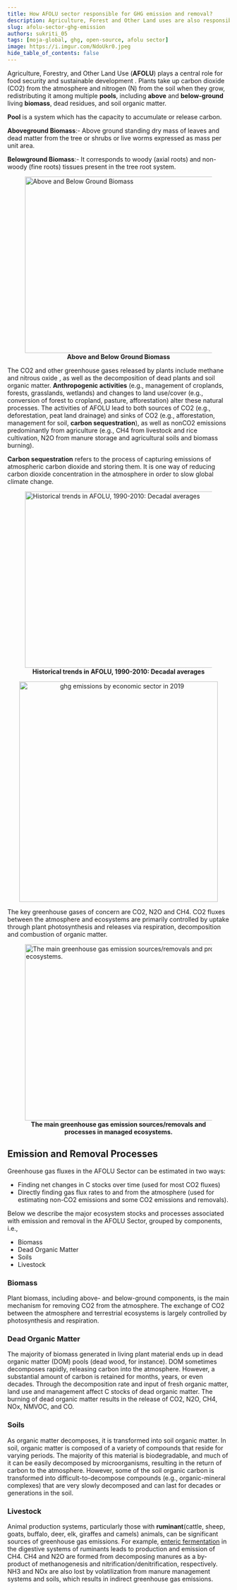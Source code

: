 ```yaml
---
title: How AFOLU sector responsible for GHG emission and removal?
description: Agriculture, Forest and Other Land uses are also responsible for Greenhouse Gases emission and removal.
slug: afolu-sector-ghg-emission
authors: sukriti_05
tags: [moja-global, ghg, open-source, afolu sector]
image: https://i.imgur.com/NdoUkr0.jpeg
hide_table_of_contents: false
---
```


Agriculture, Forestry, and Other Land Use (__AFOLU__) plays a central role for food security and sustainable development . Plants take up carbon dioxide (CO2) from the atmosphere and nitrogen (N) from the soil when they grow, redistributing it among multiple __pools__, including __above__ and __below-ground__ living __biomass__, dead residues, and soil organic matter.

__Pool__ is a system which has the capacity to accumulate or release carbon.

__Aboveground Biomass__:- Above ground standing dry mass of leaves and dead matter from the tree or shrubs or live worms expressed as mass per unit area.

__Belowground Biomass__:- It corresponds to woody (axial roots) and non-woody (fine roots) tissues present in the tree root system.

<p align="center">
<figure>
<img src="/img/Biomass.png" height="400" width="600" alt="Above and Below Ground Biomass"></img>
<figcaption align = "center"><b>Above and Below Ground Biomass</b></figcaption>
</figure>
</p>

The CO2 and other greenhouse gases released by plants include methane and nitrous oxide , as well as the decomposition of dead plants and soil organic matter. __Anthropogenic activities__ (e.g., management of croplands, forests, grasslands, wetlands) and changes to land use/cover (e.g., conversion of forest to cropland, pasture, afforestation) alter these natural processes. The activities of AFOLU lead to both sources of CO2 (e.g., deforestation, peat land drainage) and sinks of CO2 (e.g., afforestation, management for soil, __carbon sequestration__), as well as nonCO2 emissions predominantly from agriculture (e.g., CH4 from livestock and rice cultivation, N2O from manure storage and agricultural soils and biomass burning).

__Carbon sequestration__ refers to the process of capturing emissions of atmospheric carbon dioxide and storing them. It is one way of reducing carbon dioxide concentration in the atmosphere in order to slow global climate change.

<p align="center">
<figure>
<img src="/img/historic_trends.png" height="400" width="600" alt="Historical trends in AFOLU, 1990-2010: Decadal averages"></img>
<figcaption align = "center"><b>Historical trends in AFOLU, 1990-2010: Decadal averages</b></figcaption>
</figure>
</p>

<p align="center">
  <img src="/img/agriculture-ghg-2021.png" height="500" width="450" alt="ghg emissions by economic sector in 2019"></img>
</p>

The key greenhouse gases of concern are CO2, N2O and CH4. CO2 fluxes between the atmosphere and ecosystems are primarily controlled by uptake through plant photosynthesis and releases via respiration, decomposition and combustion of organic matter.

<p align="center">
<figure>
<img src="/img/ecosysytem.png" height="400" width="600" alt="The main greenhouse gas emission sources/removals and processes in managed ecosystems."></img>
<figcaption align = "center"><b>The main greenhouse gas emission sources/removals and processes in managed ecosystems.</b></figcaption>
</figure>
</p>

## Emission and Removal Processes

Greenhouse gas fluxes in the AFOLU Sector can be estimated in two ways:

- Finding net changes in C stocks over time (used for most CO2 fluxes)
- Directly finding gas flux rates to and from the atmosphere (used for estimating non-CO2 emissions and some CO2 emissions and removals).

Below we describe the major ecosystem stocks and processes associated with emission and removal in the AFOLU Sector, grouped by components, i.e.,

- Biomass
- Dead Organic Matter
- Soils
- Livestock

### Biomass

Plant biomass, including above- and below-ground components, is the main mechanism for removing CO2 from the atmosphere. The exchange of CO2 between the atmosphere and terrestrial ecosystems is largely controlled by photosynthesis and respiration.

### Dead Organic Matter

The majority of biomass generated in living plant material ends up in dead organic matter (DOM) pools (dead wood, for instance). DOM sometimes decomposes rapidly, releasing carbon into the atmosphere. However, a substantial amount of carbon is retained for months, years, or even decades. Through the decomposition rate and input of fresh organic matter, land use and management affect C stocks of dead organic matter. The burning of dead organic matter results in the release of CO2, N2O, CH4, NOx, NMVOC, and CO.


### Soils

As organic matter decomposes, it is transformed into soil organic matter. In soil, organic matter is composed of a variety of compounds that reside for varying periods. The majority of this material is biodegradable, and much of it can be easily decomposed by microorganisms, resulting in the return of carbon to the atmosphere. However, some of the soil organic carbon is transformed into difficult-to-decompose compounds (e.g., organic-mineral complexes) that are very slowly decomposed and can last for decades or generations in the soil.

### Livestock

Animal production systems, particularly those with __ruminant__(cattle, sheep, goats, buffalo, deer, elk, giraffes and camels) animals, can be significant sources of greenhouse gas emissions.  For example, [enteric fermentation](https://www.ccacoalition.org/en/activity/enteric-fermentation) in the digestive systems of ruminants leads to production and emission of CH4. CH4 and N2O are formed from decomposing manures as a by-product of methanogenesis and nitrification/denitrification, respectively. NH3 and NOx are also lost by volatilization from manure management systems and soils, which results in indirect greenhouse gas emissions.
